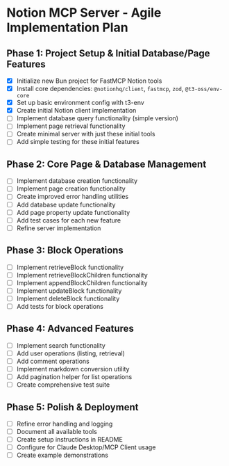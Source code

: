 # Notion MCP Server - Agile Implementation Plan

## Phase 1: Project Setup & Initial Database/Page Features

- [x] Initialize new Bun project for FastMCP Notion tools
- [x] Install core dependencies: `@notionhq/client`, `fastmcp`, `zod`, `@t3-oss/env-core`
- [x] Set up basic environment config with t3-env
- [x] Create initial Notion client implementation
- [ ] Implement database query functionality (simple version)
- [ ] Implement page retrieval functionality
- [ ] Create minimal server with just these initial tools
- [ ] Add simple testing for these initial features

## Phase 2: Core Page & Database Management

- [ ] Implement database creation functionality
- [ ] Implement page creation functionality
- [ ] Create improved error handling utilities
- [ ] Add database update functionality
- [ ] Add page property update functionality
- [ ] Add test cases for each new feature
- [ ] Refine server implementation

## Phase 3: Block Operations

- [ ] Implement retrieveBlock functionality
- [ ] Implement retrieveBlockChildren functionality
- [ ] Implement appendBlockChildren functionality
- [ ] Implement updateBlock functionality
- [ ] Implement deleteBlock functionality
- [ ] Add tests for block operations

## Phase 4: Advanced Features

- [ ] Implement search functionality
- [ ] Add user operations (listing, retrieval)
- [ ] Add comment operations
- [ ] Implement markdown conversion utility
- [ ] Add pagination helper for list operations
- [ ] Create comprehensive test suite

## Phase 5: Polish & Deployment

- [ ] Refine error handling and logging
- [ ] Document all available tools
- [ ] Create setup instructions in README
- [ ] Configure for Claude Desktop/MCP Client usage
- [ ] Create example demonstrations
